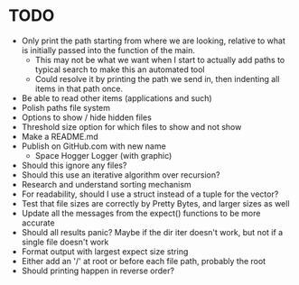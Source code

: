 # TODO

- Only print the path starting from where we are looking, relative to what is
  initially passed into the function of the main.
    - This may not be what we want when I start to actually add paths to
      typical search to make this an automated tool
    - Could resolve it by printing the path we send in, then indenting all items
      in that path once.
- Be able to read other items (applications and such)
- Polish paths file system
- Options to show / hide hidden files
- Threshold size option for which files to show and not show
- Make a README.md
- Publish on GitHub.com with new name
    - Space Hogger Logger (with graphic)
- Should this ignore any files?
- Should this use an iterative algorithm over recursion?
- Research and understand sorting mechanism
- For readability, should I use a struct instead of a tuple for the vector?
- Test that file sizes are correctly by Pretty Bytes, and larger sizes as well
- Update all the messages from the expect() functions to be more accurate
- Should all results panic?  Maybe if the dir iter doesn't work, but not if a
  single file doesn't work
- Format output with largest expect size string
- Either add an '/' at root or before each file path, probably the root
- Should printing happen in reverse order?
